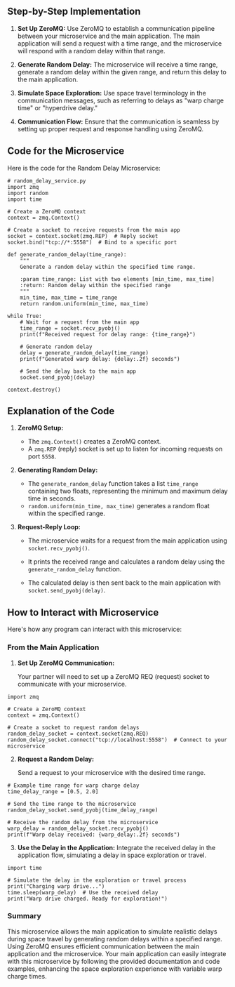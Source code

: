 ## Step-by-Step Implementation
1. **Set Up ZeroMQ:** Use ZeroMQ to establish a communication pipeline between your microservice and the main application. The main application will send a request with a time range, and the microservice will respond with a random delay within that range.

2. **Generate Random Delay:** The microservice will receive a time range, generate a random delay within the given range, and return this delay to the main application.

3. **Simulate Space Exploration:** Use space travel terminology in the communication messages, such as referring to delays as "warp charge time" or "hyperdrive delay."

4. **Communication Flow:** Ensure that the communication is seamless by setting up proper request and response handling using ZeroMQ.

## Code for the Microservice

Here is the code for the Random Delay Microservice:

```
# random_delay_service.py
import zmq
import random
import time

# Create a ZeroMQ context
context = zmq.Context()

# Create a socket to receive requests from the main app
socket = context.socket(zmq.REP)  # Reply socket
socket.bind("tcp://*:5558")  # Bind to a specific port

def generate_random_delay(time_range):
    """
    Generate a random delay within the specified time range.
    
    :param time_range: List with two elements [min_time, max_time]
    :return: Random delay within the specified range
    """
    min_time, max_time = time_range
    return random.uniform(min_time, max_time)

while True:
    # Wait for a request from the main app
    time_range = socket.recv_pyobj()
    print(f"Received request for delay range: {time_range}")

    # Generate random delay
    delay = generate_random_delay(time_range)
    print(f"Generated warp delay: {delay:.2f} seconds")

    # Send the delay back to the main app
    socket.send_pyobj(delay)

context.destroy()
```

## Explanation of the Code

1. **ZeroMQ Setup:**

    - The `zmq.Context()` creates a ZeroMQ context.
    - A `zmq.REP` (reply) socket is set up to listen for incoming requests on port `5558`.

2. **Generating Random Delay:**

    - The `generate_random_delay` function takes a list `time_range` containing two floats, representing the minimum and maximum delay time in seconds.
    - `random.uniform(min_time, max_time)` generates a random float within the specified range.

3. **Request-Reply Loop:**

    - The microservice waits for a request from the main application using `socket.recv_pyobj()`.

    - It prints the received range and calculates a random delay using the `generate_random_delay` function.

    - The calculated delay is then sent back to the main application with `socket.send_pyobj(delay)`.

## How to Interact with Microservice

Here's how any program can interact with this microservice:

### From the Main Application

1. **Set Up ZeroMQ Communication:**

    Your partner will need to set up a ZeroMQ REQ (request) socket to communicate with your microservice.

```
import zmq

# Create a ZeroMQ context
context = zmq.Context()

# Create a socket to request random delays
random_delay_socket = context.socket(zmq.REQ)
random_delay_socket.connect("tcp://localhost:5558")  # Connect to your microservice
```

2. **Request a Random Delay:**

    Send a request to your microservice with the desired time range.

```
# Example time range for warp charge delay
time_delay_range = [0.5, 2.0]

# Send the time range to the microservice
random_delay_socket.send_pyobj(time_delay_range)

# Receive the random delay from the microservice
warp_delay = random_delay_socket.recv_pyobj()
print(f"Warp delay received: {warp_delay:.2f} seconds")
```

3. **Use the Delay in the Application:**
    Integrate the received delay in the application flow, simulating a delay in space exploration or travel.

```
import time

# Simulate the delay in the exploration or travel process
print("Charging warp drive...")
time.sleep(warp_delay)  # Use the received delay
print("Warp drive charged. Ready for exploration!")
```

### Summary

This microservice allows the main application to simulate realistic delays during space travel by generating random delays within a specified range. Using ZeroMQ ensures efficient communication between the main application and the microservice. Your main application can easily integrate with this microservice by following the provided documentation and code examples, enhancing the space exploration experience with variable warp charge times.